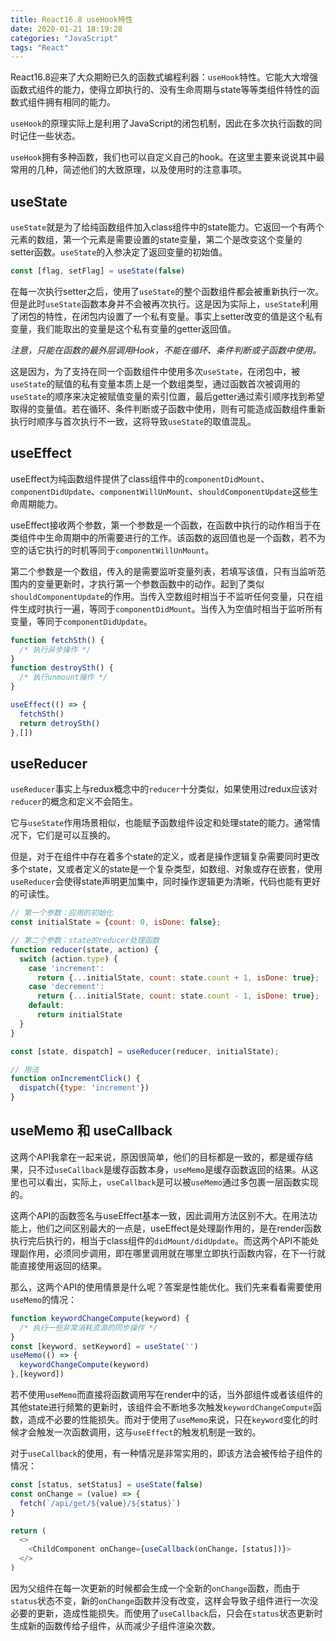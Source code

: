 ```yaml
---
title: React16.8 useHook特性
date: 2020-01-21 18:19:28
categories: "JavaScript"
tags: "React"
---
```


React16.8迎来了大众期盼已久的函数式编程利器：`useHook`特性。它能大大增强函数式组件的能力，使得立即执行的、没有生命周期与state等等类组件特性的函数式组件拥有相同的能力。

`useHook`的原理实际上是利用了JavaScript的闭包机制，因此在多次执行函数的同时记住一些状态。

`useHook`拥有多种函数，我们也可以自定义自己的hook。在这里主要来说说其中最常用的几种，简述他们的大致原理，以及使用时的注意事项。

## useState

`useState`就是为了给纯函数组件加入class组件中的state能力。它返回一个有两个元素的数组，第一个元素是需要设置的state变量，第二个是改变这个变量的setter函数。`useState`的入参决定了返回变量的初始值。

```js
const [flag, setFlag] = useState(false)
```

在每一次执行setter之后，使用了`useState`的整个函数组件都会被重新执行一次。但是此时`useState`函数本身并不会被再次执行。这是因为实际上，`useState`利用了闭包的特性，在闭包内设置了一个私有变量。事实上setter改变的值是这个私有变量，我们能取出的变量是这个私有变量的getter返回值。

*注意，只能在函数的最外层调用Hook，不能在循环、条件判断或子函数中使用。*

这是因为，为了支持在同一个函数组件中使用多次`useState`，在闭包中，被`useState`的赋值的私有变量本质上是一个数组类型，通过函数首次被调用的`useState`的顺序来决定被赋值变量的索引位置，最后getter通过索引顺序找到希望取得的变量值。若在循环、条件判断或子函数中使用，则有可能造成函数组件重新执行时顺序与首次执行不一致，这将导致`useState`的取值混乱。

## useEffect

useEffect为纯函数组件提供了class组件中的`componentDidMount`、`componentDidUpdate`、`componentWillUnMount`、`shouldComponentUpdate`这些生命周期能力。

useEffect接收两个参数，第一个参数是一个函数，在函数中执行的动作相当于在类组件中生命周期中的所需要进行的工作。该函数的返回值也是一个函数，若不为空的话它执行的时机等同于`componentWillUnMount`。

第二个参数是一个数组，传入的是需要监听变量列表，若填写该值，只有当监听范围内的变量更新时，才执行第一个参数函数中的动作。起到了类似`shouldComponentUpdate`的作用。当传入空数组时相当于不监听任何变量，只在组件生成时执行一遍，等同于`componentDidMount`。当传入为空值时相当于监听所有变量，等同于`componentDidUpdate`。

```js
function fetchSth() {
  /* 执行异步操作 */
}
function destroySth() {
  /* 执行unmount操作 */
}

useEffect(() => {
  fetchSth()
  return detroySth()
},[])
```

## useReducer

`useReducer`事实上与redux概念中的`reducer`十分类似，如果使用过redux应该对`reducer`的概念和定义不会陌生。

它与`useState`作用场景相似，也能赋予函数组件设定和处理state的能力。通常情况下，它们是可以互换的。

但是，对于在组件中存在着多个state的定义，或者是操作逻辑复杂需要同时更改多个state，又或者定义的state是一个复杂类型，如数组、对象或存在嵌套，使用`useReducer`会使得state声明更加集中，同时操作逻辑更为清晰，代码也能有更好的可读性。

```js
// 第一个参数：应用的初始化
const initialState = {count: 0, isDone: false};

// 第二个参数：state的reducer处理函数
function reducer(state, action) {
  switch (action.type) {
    case 'increment':
      return {...initialState, count: state.count + 1, isDone: true};
    case 'decrement':
      return {...initialState, count: state.count - 1, isDone: true};
    default:
      return initialState
  }
}

const [state, dispatch] = useReducer(reducer, initialState);

// 用法
function onIncrementClick() {
  dispatch({type: 'increment'})
}
```

## useMemo 和 useCallback

这两个API我拿在一起来说，原因很简单，他们的目标都是一致的，都是缓存结果，只不过`useCallback`是缓存函数本身，`useMemo`是缓存函数返回的结果。从这里也可以看出，实际上，`useCallback`是可以被`useMemo`通过多包裹一层函数实现的。

这两个API的函数签名与useEffect基本一致，因此调用方法区别不大。在用法功能上，他们之间区别最大的一点是，useEffect是处理副作用的，是在render函数执行完后执行的，相当于class组件的`didMount/didUpdate`。而这两个API不能处理副作用，必须同步调用，即在哪里调用就在哪里立即执行函数内容，在下一行就能直接使用返回的结果。

那么，这两个API的使用情景是什么呢？答案是性能优化。我们先来看看需要使用`useMemo`的情况：

```js
function keywordChangeCompute(keyword) {
  /* 执行一些非常消耗资源的同步操作 */
}
const [keyword, setKeyword] = useState('')
useMemo(() => {
  keywordChangeCompute(keyword)
},[keyword])
```

若不使用`useMemo`而直接将函数调用写在render中的话，当外部组件或者该组件的其他state进行频繁的更新时，该组件会不断地多次触发`keywordChangeCompute`函数，造成不必要的性能损失。而对于使用了`useMemo`来说，只在`keyword`变化的时候才会触发一次函数调用，这与`useEffect`的触发机制是一致的。

对于`useCallback`的使用，有一种情况是非常实用的，即该方法会被传给子组件的情况：

```js
const [status, setStatus] = useState(false)
const onChange = (value) => {
  fetch(`/api/get/${value}/${status}`)
}

return (
  <>
    <ChildComponent onChange={useCallback(onChange，[status])}>
  </>
)
```

因为父组件在每一次更新的时候都会生成一个全新的`onChange`函数，而由于`status`状态不变，新的`onChange`函数并没有改变，这样会导致子组件进行一次没必要的更新，造成性能损失。而使用了`useCallback`后，只会在`status`状态更新时生成新的函数传给子组件，从而减少子组件渲染次数。
